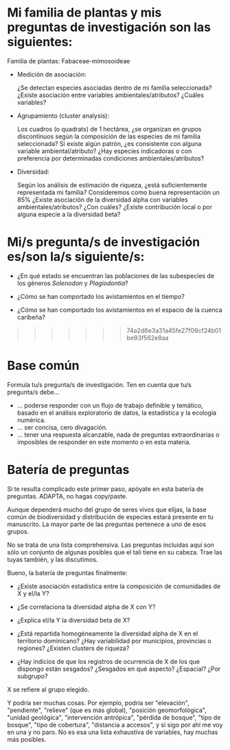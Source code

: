 # Mi familia de plantas y mis preguntas de investigación son las siguientes:

Familia de plantas: Fabaceae-mimosoideae

* Medición de asociación:

    ¿Se detectan especies asociadas dentro de mi familia seleccionada?
    ¿Existe asociación entre variables ambientales/atributos? ¿Cuáles variables?
    
* Agrupamiento (cluster analysis):

    Los cuadros (o quadrats) de 1 hectárea, ¿se organizan en grupos discontinuos según la composición de las especies de mi familia seleccionada?
    Si existe algún patrón, ¿es consistente con alguna variable ambiental/atributo?
    ¿Hay especies indicadoras o con preferencia por determinadas condiciones ambientales/atributos?

* Diversidad:

    Según los análisis de estimación de riqueza, ¿está suficientemente representada mi familia? Consideremos como buena representación un 85%
    ¿Existe asociación de la diversidad alpha con variables ambientales/atributos? ¿Con cuáles?
    ¿Existe contribución local o por alguna especie a la diversidad beta?

# Mi/s pregunta/s de investigación es/son la/s siguiente/s:

* ¿En qué estado se encuentran las poblaciones de las subespecies de los géneros _Solenodon_ y _Plagiodontia_?

* ¿Cómo se han comportado los avistamientos en el tiempo?

* ¿Cómo se han comportado los avistamientos en el espacio de la cuenca caribeña?
>>>>>>> 74a2d6e3a31a45fe27f09cf24b01be93f562e8aa

# Base común

Formula tu/s pregunta/s de investigación. Ten en cuenta que tu/s pregunta/s debe...

* ... poderse responder con un flujo de trabajo definible y temático, basado en el análisis exploratorio de datos, la estadística y la ecología numérica.
* ... ser concisa, cero divagación.
* ... tener una respuesta alcanzable, nada de preguntas extraordinarias o imposibles de responder en este momento o en esta materia.

# Batería de preguntas

Si te resulta complicado este primer paso, apóyate en esta batería de preguntas. ADAPTA, no hagas copy/paste.

Aunque dependerá mucho del grupo de seres vivos que elijas, la base común de biodiversidad y distribución de especies estará presente en tu manuscrito. La mayor parte de las preguntas pertenece a uno de esos grupos.

No se trata de una lista comprehensiva. Las preguntas incluidas aquí son sólo un conjunto de algunas posibles que el tali tiene en su cabeza. Trae las tuyas también, y las discutimos.

Bueno, la batería de preguntas finalmente:

* ¿Existe asociación estadística entre la composición de comunidades de X y el/la Y?

* ¿Se correlaciona la diversidad alpha de X con Y?

* ¿Explica el/la Y la diversidad beta de X?

* ¿Está repartida homogéneamente la diversidad alpha de X en el territorio dominicano? ¿Hay variabilidad por municipios, provincias o regiones? ¿Existen clusters de riqueza?

* ¿Hay indicios de que los registros de ocurrencia de X de los que dispongo están sesgados? ¿Sesgados en qué aspecto? ¿Espacial? ¿Por subgrupo?

X se refiere al grupo elegido.

Y podría ser muchas cosas. Por ejemplo, podría ser "elevación", "pendiente", "relieve" (que es más global), "posición geomorfológica", "unidad geológica", "intervención antrópica", "pérdida de bosque", "tipo de bosque", "tipo de cobertura", "distancia a accesos", y si sigo por ahí me voy en una y no paro. No es esa una lista exhaustiva de variables, hay muchas más posibles.
